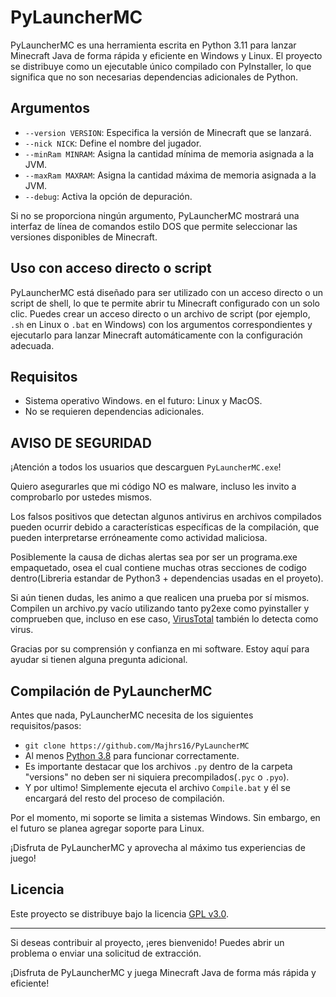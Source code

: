 # PyLauncherMC

PyLauncherMC es una herramienta escrita en Python 3.11 para lanzar Minecraft Java de forma rápida y eficiente en Windows y Linux. El proyecto se distribuye como un ejecutable único compilado con PyInstaller, lo que significa que no son necesarias dependencias adicionales de Python.

## Argumentos

- `--version VERSION`: Especifica la versión de Minecraft que se lanzará.
- `--nick NICK`: Define el nombre del jugador.
- `--minRam MINRAM`: Asigna la cantidad mínima de memoria asignada a la JVM.
- `--maxRam MAXRAM`: Asigna la cantidad máxima de memoria asignada a la JVM.
- `--debug`: Activa la opción de depuración.

Si no se proporciona ningún argumento, PyLauncherMC mostrará una interfaz de línea de comandos estilo DOS que permite seleccionar las versiones disponibles de Minecraft.

## Uso con acceso directo o script

PyLauncherMC está diseñado para ser utilizado con un acceso directo o un script de shell, lo que te permite abrir tu Minecraft configurado con un solo clic. Puedes crear un acceso directo o un archivo de script (por ejemplo, `.sh` en Linux o `.bat` en Windows) con los argumentos correspondientes y ejecutarlo para lanzar Minecraft automáticamente con la configuración adecuada.

## Requisitos

- Sistema operativo Windows. en el futuro: Linux y MacOS.
- No se requieren dependencias adicionales.

## AVISO DE SEGURIDAD

¡Atención a todos los usuarios que descarguen `PyLauncherMC.exe`!

Quiero asegurarles que mi código NO es malware, incluso les invito a comprobarlo por ustedes mismos.

Los falsos positivos que detectan algunos antivirus en archivos compilados pueden ocurrir debido a características específicas de la compilación, que pueden interpretarse erróneamente como actividad maliciosa.

Posiblemente la causa de dichas alertas sea por ser un programa.exe empaquetado, osea el cual contiene muchas otras secciones de codigo dentro(Libreria estandar de Python3 + dependencias usadas en el proyeto).

Si aún tienen dudas, les animo a que realicen una prueba por sí mismos. Compilen un archivo.py vacío utilizando tanto py2exe como pyinstaller y comprueben que, incluso en ese caso, [VirusTotal](www.virustotal.com) también lo detecta como virus.

Gracias por su comprensión y confianza en mi software. Estoy aquí para ayudar si tienen alguna pregunta adicional.

## Compilación de PyLauncherMC
Antes que nada, PyLauncherMC necesita de los siguientes requisitos/pasos:
- `git clone https://github.com/Majhrs16/PyLauncherMC`
- Al menos [Python 3.8](https://www.python.org/downloads/release/python-3810/) para funcionar correctamente.
- Es importante destacar que los archivos `.py` dentro de la carpeta "versions" no deben ser ni siquiera precompilados(`.pyc` o `.pyo`).
- Y por ultimo! Simplemente ejecuta el archivo `Compile.bat` y él se encargará del resto del proceso de compilación.

Por el momento, mi soporte se limita a sistemas Windows. Sin embargo, en el futuro se planea agregar soporte para Linux.

¡Disfruta de PyLauncherMC y aprovecha al máximo tus experiencias de juego!

## Licencia

Este proyecto se distribuye bajo la licencia [GPL v3.0](https://www.gnu.org/licenses/gpl-3.0.en.html).

---

Si deseas contribuir al proyecto, ¡eres bienvenido! Puedes abrir un problema o enviar una solicitud de extracción.

¡Disfruta de PyLauncherMC y juega Minecraft Java de forma más rápida y eficiente!
